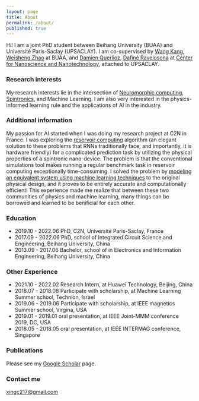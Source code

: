```yaml
---
layout: page
title: About
permalink: /about/
published: true
---
```



Hi! I am a joint PhD student between Beihang University (BUAA) and Université Paris-Saclay (UPSACLAY). I am co-supervised by [Wang Kang](http://shi.buaa.edu.cn/kangwang/en/index.htm), [Weisheng Zhao](http://shi.buaa.edu.cn/09688/en/index.htm) at BUAA, and [Damien Querlioz](https://sites.google.com/site/damienquerlioz), [Dafiné Ravelosona](http://integnano.c2n.u-psud.fr/?page_id=146) at [Center for Nanoscience and Nanotechnology](https://www.c2n.universite-paris-saclay.fr/en/), attached to UPSACLAY. 


### Research interests

My research interests lie in the intersection of [Neuromorphic computing](https://en.wikipedia.org/wiki/Neuromorphic_engineering), [Spintronics](https://en.wikipedia.org/wiki/Spintronics),  and Machine Learning. I am also very interested in the physics-informed learning rule and the applications of AI in the industry.

### Additional information

My passion for AI started when I was doing my research project at C2N in France. I was exploring the [reservoir computing](https://en.wikipedia.org/wiki/Reservoir_computing) algorithm (an elegant solution to these problems that RNNs traditionally face, and importantly, it is hardware friendly) for a complicated prediction task by utilizing the physical properties of a spintronic nano-device. The problem is that the conventional simulations tool makes running a regular benchmark task in reservoir computing exceptionally time-consuming. I solved the problem by [modeling an equivalent system using machine learning techniques](https://www.nature.com/articles/s41467-022-28571-7) to the original physical design, and it proves to be entirely accurate and computationally efficient! This experience made me realize that between these two communities of physics and machine learning, many things can be borrowed and learned to be benificial for each other.

### Education

* 2019.10 - 2022.06 	PhD, C2N, Université Paris-Saclay, France
* 2017.09 - 2022.06 	PhD, school of Integrated Circuit Science and Engineering, Beihang University, China
* 2013.09 - 2017.06     Bachelor, school of in Electronics and Information Engineering, Beihang University, China

### Other Experience

* 2021.10 - 2022.02 	Research Intern, at Huawei Technology, Beijing, China
* 2018.07 - 2018.08 	Participate with scholarship, at Machine Learning Summer school, Technion, Israel
* 2019.06 - 2019.06 	Participate with scholarship, at IEEE magnetics Summer school, Virgina, USA
* 2019.01 - 2019.01 	oral presentation, at IEEE Joint-MMM conference 2019, DC, USA
* 2018.05 - 2018.05 	oral presentation, at IEEE INTERMAG conference, Singapore

### Publications

Please see my [Google Scholar](https://scholar.google.com/citations?user=_1rFPswAAAAJ&hl=zh-CN) page.

### Contact me

[xingc217@gmail.com](mailto:xingc217@gmail.com)

